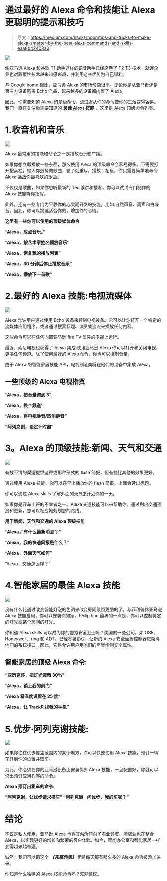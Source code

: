 # 通过最好的 Alexa 命令和技能让 Alexa 更聪明的提示和技巧

> 原文：<https://medium.com/hackernoon/tips-and-tricks-to-make-alexa-smarter-by-the-best-alexa-commands-and-skills-eaa8b42403a0>

![](img/c52e7222d889f5fe3d4a268be6e0a63e.png)

像亚马逊 Alexa 和谷歌 T1 助手这样的语音助手已经席卷了 T2 T3 技术。就连企业也对颠覆性技术越来越感兴趣，并利用这些优势为自己谋利。

与 Google home 相比，亚马逊 Alexa 的市场份额很高。无论你是从亚马逊还是第三方设备购买 Echo 产品，越来越多的设备都内置了 Alexa。

因此，你需要知道 Alexa 的顶级命令，通过服从你的命令使你的生活变得容易。我们一直在关注你需要知道的 [**最佳 Alexa 技能**](https://www.excellentwebworld.com/best-alexa-skills-commands/) ，这里是 Alexa 顶级命令列表。

# 1.收音机和音乐

![](img/68420e02857032584ff0b3e42e6bf0e5.png)

Alexa 最常用的技能和命令之一是播放音乐和广播。

如果你想立即播放一些东西，那么使用 Alexa 的顶级命令会容易得多。不需要打开搜索栏，输入你选择的歌曲，错了就重写，播放；相反，你只需要简单地命令 Alexa 播放你最喜欢的歌曲。

不仅仅是歌曲，如果你想听最新的 Ted 演讲和播客，你可以试试专门制作的 Alexa 技能听你指挥。

此外，还有一些专门为平静你的心灵而开发的技能，比如:自然声音、雨声和白噪音。因此，你可以挑选适合你的，增加你的心情。

**这里有一些你可以使用的顶级媒体命令**

**“Alexa，放点音乐。”**

**“Alexa，按艺术家姓名播放音乐”**

**“Alexa，恢复我的播放列表”**

**“Alexa，30 分钟后停止播放音乐”**

**“Alexa，播放下一首歌”**

# 2.最好的 Alexa 技能:电视流媒体

![](img/57e95b7a5bbed2cc1bd5746c6dd897d2.png)

Alexa 允许用户通过使用 Echo 设备来控制电视设备。它可以让你打开一个特定的流媒体应用程序，或者通过搜索标题、演员或流派来播放任何内容。

这些命令可以在任何内置亚马逊 fire TV 软件的电视上运行。

最近，索尼电视也获得了 Alexa 集成:使用亚马逊 Alexa 你可以打开和关闭电视，更换任何频道。除了使用最好的 Alexa 命令，你也可以控制音量。

由于 Alexa 的智能家居技能 API，电视制造商将在他们的设备中集成 Alexa。

## **一些顶级的 Alexa 电视指挥**

**“Alexa，把音量调到 3”**

**“Alexa，换个频道’**

**“Alexa，将电视静音/取消静音”**

**“阿列克谢，设定计时器”**

# **3。Alexa 的顶级技能:新闻、天气和交通**

![](img/8186d99b1dcee81aa850f444604a2ea7.png)

有数不清的渠道提供这种或那种形式的 flash 简报，但有些比其他的效果更好。

通过使用 Alexa 技能，你可以在早上播放你的 flash 简报，上面会读出标题。

你可以通过 Alexa skills 了解外面的天气来计划你的一天。

如果你是开车上班的不幸者之一。Alexa 交通技能可以来帮助你。通过列出交通预测和更新，您可以相应地规划您的路线。

**用于新闻、天气和交通的 Alexa 顶级技能**

**“Alexa，”有什么最新消息？”**

**“Alexa，我的快速简报是什么？”**

**“Alexa，外面天气如何”**

“Alexa，交通怎么样？”

# 4.智能家居的最佳 Alexa 技能

![](img/528a128c62292c9289f8bee912832258.png)

没有什么比通过改变智能灯泡的色调来改变房间氛围更酷的了。与菲利普休亚马逊 Alexa 技能启用，你可以安装你的家。Philip hue 最棒的一点是，你可以控制特定的灯光或某个房间的灯光。

你知道 Alexa skills 可以成为你的虚拟安全卫士吗？美国的一些公司，如 OBE、Honeywell、ring 和 ADT，已经签署协议，让新的 Alexa 安全面板控制器框架与他们的系统接口。因此，它将允许用户用他们的声音控制安全属性。

## **智能家居的顶级 Alexa 命令:**

**“亚历克莎，把灯光调暗 30%”**

**“Alexa，锁上我的前门”**

**“Alexa 将温度设置在 25 度”**

**“Alexa，让 TrackR 找我的手机”**

# 5.优步·阿列克谢技能:

![](img/34579cf217e32d9352b02eb20b431f3e.png)

如果你住在优步覆盖范围内的某个地方，你可以快速使用 Alexa 技能，预订一辆车开到你的位置并取车。

为此，你必须在你的亚马逊设备上安装优步 Alexa 技能，一旦配置好，你就可以说出预订应用程序的命令。

**Alexa 预订出租车的命令:**

**“阿列克谢，让优步请求搭车”
“阿列克谢，问优步，我的车呢？”**

# 结论

不仅是私人使用，亚马逊 Alexa 也将其触角伸向了商业领域。酒店业也在整合 Alexa，以实现更好的增长和繁荣的客户体验。如今，智能办公室和智能家居一样变得越来越普遍。

诚然，我们可以把这个 ***【完整列表】*** 但是每天都有那么多的 Alexa 命令被添加进来。

你知道什么独特的 Alexa 技能命令吗？欢迎建议。